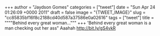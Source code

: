 
+++
author = "Jaydson Gomes"
categories = ["tweet"]
date = "Sun Apr 24 01:26:09 +0000 2011"
draft = false
image = "{TWEET_IMAGE}"
slug = "cc85835bf16f8c2188cd40d587a37586e0a02616"
tags = ["tweet"]
title = """"Behind every great woman..."""
+++
'Behind every great woman is a man checking out her ass" Aaahah http://bit.ly/gS4vkR
